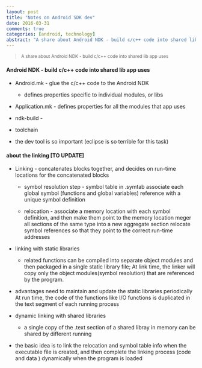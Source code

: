 ```yaml
---
layout: post
title: "Notes on Android SDK dev"
date: 2016-03-31
comments: true
categories: [android, technology]
abstract: "A share about Android NDK - build c/c++ code into shared lib app uses"
---
```


> <small> A share about Android NDK - build c/c++ code into shared lib app uses </small>

#### Android NDK - build c/c++ code into shared lib app uses

-   Android.mk - glue the c/c++ code to the Android NDK

    -   defines properties specific to individual modules, or libs

-   Application.mk - defines properties for all the modules that app uses

-   ndk-build -

-   toolchain

-   the dev tool is so important (eclipse is so terrible for this task)

#### about the linking [TO UPDATE]

-   Linking - concatenates blocks together, and decides on run-time locations for the concatenated blocks

    -   symbol resolution step - symbol table in .symtab associate each global symbol (functions and global variables) reference with a unique symbol definition

    -   relocation - associate a memory location with each symbol definition, and then make them point to the memory location meger all sections of the same type into a new aggregate section relocate symbol references so that they point to the correct run-time addresses

-   linking with static libraries

    -   related functions can be compiled into separate object modules and then packaged in a single static library file; At link time, the linker will copy only the object modules(symbol resolution) that are referenced by the program.

-   advantages
    need to maintain and update the static libraries periodically  
    At run time, the code of the functions like I/O functions is duplicated in the text segment of each running process

-   dynamic linking with shared libraries

    -   a single copy of the .text section of a shared libray in memory can be shared by different running

-   the basic idea is to link the relocation and symbol table info when the executable file is created, and then complete the linking process (code and data ) dynamically when the program is loaded
